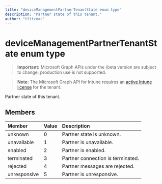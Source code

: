 ```yaml
---
title: "deviceManagementPartnerTenantState enum type"
description: "Partner state of this tenant."
author: "tfitzmac"
---
```


# deviceManagementPartnerTenantState enum type

> **Important:** Microsoft Graph APIs under the /beta version are subject to change; production use is not supported.

> **Note:** The Microsoft Graph API for Intune requires an [active Intune license](https://go.microsoft.com/fwlink/?linkid=839381) for the tenant.

Partner state of this tenant.

## Members
|Member|Value|Description|
|:---|:---|:---|
|unknown|0|Partner state is unknown.|
|unavailable|1|Partner is unavailable.|
|enabled|2|Partner is enabled.|
|terminated|3|Partner connection is terminated.|
|rejected|4|Partner messages are rejected.|
|unresponsive|5|Partner is unresponsive.|



